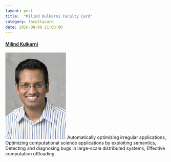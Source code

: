 ```yaml
---
layout: post
title:  "Milind Kulkarni Faculty Card"
category: facultycard
date: 2016-08-09 21:00:00
---
```


#### [Milind Kulkarni](https://www.cs.purdue.edu/homes/xyzhang/) ####

![Milind Kulkarni](assets/milind.jpeg)
Automatically optimizing irregular applications,
Optimizing computational science applications by exploiting semantics,
Detecting and diagnosing bugs in large-scale distributed systems,
Effective computation offloading.
